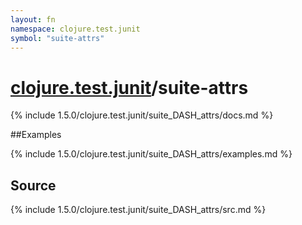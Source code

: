 ```yaml
---
layout: fn
namespace: clojure.test.junit
symbol: "suite-attrs"
---
```


# [clojure.test.junit](../)/suite-attrs

{% include 1.5.0/clojure.test.junit/suite_DASH_attrs/docs.md %}

##Examples

{% include 1.5.0/clojure.test.junit/suite_DASH_attrs/examples.md %}
## Source
{% include 1.5.0/clojure.test.junit/suite_DASH_attrs/src.md %}

